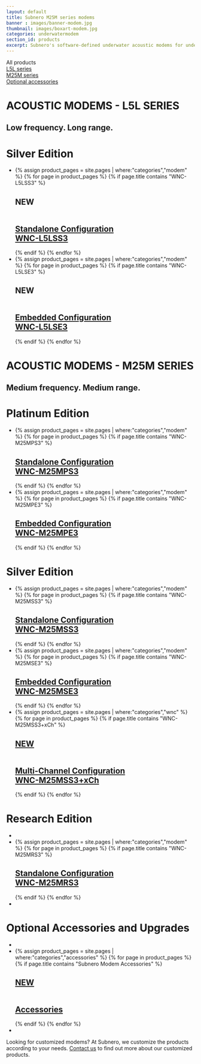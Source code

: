 ```yaml
---
layout: default
title: Subnero M25M series modems
banner : images/banner-modem.jpg
thumbnail: images/boxart-modem.jpg
categories: underwatermodem
section_id: products
excerpt: Subnero's software-defined underwater acoustic modems for underwater wireless communication and networking. Subnero's multi-channel modems for data acquisition.
---
```


<div class='full tall' style='background-image: url({{site.baseurl}}/{{page.banner}});'>
  <div class='row'>
    <div class='large-12 columns'>
      <!-- {% include section-header.html title=page.title tagline=page.tagline color=page.title_color class="big" %} -->
    </div>
  </div>
  <div class='four spacing'></div>
  <div class='four spacing'></div>
</div>

<div class='type-container'>
    <div class='type-item'>All products</div>
    <div class='type-item'>
        <a href='{{site.baseurl}}{{page.url}}#L5Lseries'>L5L series</a>
    </div>
    <div class='type-item'>
        <a href='{{site.baseurl}}{{page.url}}#M25Mseries'>M25M series</a>
    </div>
    <div class='type-item'>
        <a href='{{site.baseurl}}{{page.url}}#OptionalAccessories'>Optional accessories</a>
    </div>
</div>
<div class='four spacing' id='L5Lseries'></div>
<h1 class='modem-heading'>ACOUSTIC MODEMS - L5L SERIES</h1>
<h2 class='modem-sub-heading'>Low frequency. Long range.</h2>
<div class='grey-container'>
    <h1 class='edition'>Silver Edition</h1>
    <ul class="edition-container">
        <li class="modem-container">
            <div class="hOXnHC">
                {% assign product_pages = site.pages | where:"categories","modem" %}
                {% for page in product_pages %}
                {% if page.title contains "WNC-L5LSS3" %}
                <div class='mod modBlogPost'>
                    <h2 class="new-tag"> NEW </h2>
                    <a href="{{site.baseurl}}{{page.url}}"><img alt="" src="{{site.baseurl}}/images/thumbnail-wnc-m25mss3.jpg" />
                    <div class='content'>
                    <h2>Standalone Configuration <br>WNC-L5LSS3</h2>
                  </div></a>
                </div>
                {% endif %}
                {% endfor %}
            </div>
        </li>
        <li class="modem-container">
            <div class="hOXnHC">
                {% assign product_pages = site.pages | where:"categories","modem" %}
                {% for page in product_pages %}
                {% if page.title contains "WNC-L5LSE3" %}
                <div class='mod modBlogPost'>
                    <h2 class="new-tag"> NEW </h2>
                    <a href="{{site.baseurl}}{{page.url}}"><img alt="" src="{{site.baseurl}}/images/thumbnail-wnc-m25mse3.jpg" />
                    <div class='content'>
                    <h2>Embedded Configuration <br>WNC-L5LSE3</h2>
                  </div></a>
                </div>
                {% endif %}
                {% endfor %}
            </div>
        </li>
    </ul>
</div>
<div class='four spacing' id='M25Mseries'></div>
<h1 class='modem-heading'>ACOUSTIC MODEMS - M25M SERIES</h1>
<h2 class='modem-sub-heading'>Medium frequency. Medium range.</h2>
<div class='grey-container'>
    <h1 class='edition'>Platinum Edition</h1>
    <ul class="edition-container">
        <li class="modem-container">
            <div class="hOXnHC">
                {% assign product_pages = site.pages | where:"categories","modem" %}
                {% for page in product_pages %}
                {% if page.title contains "WNC-M25MPS3" %}
                <div class='mod modBlogPost'>
                    <a href="{{site.baseurl}}{{page.url}}"><img alt="" src="{{site.baseurl}}/images/thumbnail-wnc-m25mps3.jpg" />
                    <div class='content'>
                    <h2>Standalone Configuration <br>WNC-M25MPS3</h2>
                  </div></a>
                </div>
                {% endif %}
                {% endfor %}
            </div>
        </li>
        <li class="modem-container">
            <div class="hOXnHC">
                {% assign product_pages = site.pages | where:"categories","modem" %}
                {% for page in product_pages %}
                {% if page.title contains "WNC-M25MPE3" %}
                <div class='mod modBlogPost'>
                    <a href="{{site.baseurl}}{{page.url}}"><img alt="" src="{{site.baseurl}}/images/thumbnail-wnc-m25mpe3.jpg" />
                    <div class='content'>
                    <h2>Embedded Configuration <br>WNC-M25MPE3</h2>
                  </div></a>
                </div>
                {% endif %}
                {% endfor %}
            </div>
        </li>
    </ul>
</div>
<div class='grey-container'>
    <h1 class='edition'>Silver Edition</h1>
    <ul class="edition-container">
        <li class="modem-container">
            <div class="hOXnHC">
                {% assign product_pages = site.pages | where:"categories","modem" %}
                {% for page in product_pages %}
                {% if page.title contains "WNC-M25MSS3" %}
                <div class='mod modBlogPost'>
                    <a href="{{site.baseurl}}{{page.url}}"><img alt="" src="{{site.baseurl}}/images/thumbnail-wnc-m25mss3.jpg" />
                    <div class='content'>
                    <h2>Standalone Configuration <br>WNC-M25MSS3</h2>
                  </div></a>
                </div>
                {% endif %}
                {% endfor %}
            </div>
        </li>
        <li class="modem-container">
            <div class="hOXnHC">
                {% assign product_pages = site.pages | where:"categories","modem" %}
                {% for page in product_pages %}
                {% if page.title contains "WNC-M25MSE3" %}
                <div class='mod modBlogPost'>
                    <a href="{{site.baseurl}}{{page.url}}"><img alt="" src="{{site.baseurl}}/images/thumbnail-wnc-m25mse3.jpg" />
                    <div class='content'>
                    <h2>Embedded Configuration <br>WNC-M25MSE3</h2>
                  </div></a>
                </div>
                {% endif %}
                {% endfor %}
            </div>
        </li>
        <li class="modem-container">
            <div class="hOXnHC">
                {% assign product_pages = site.pages | where:"categories","wnc" %}
                {% for page in product_pages %}
                {% if page.title contains "WNC-M25MSS3+xCh" %}
                <div class='mod modBlogPost'>
                    <a href="{{site.baseurl}}{{page.url}}">
                        <h2 class="new-tag"> NEW </h2>
                        <img alt="" src="{{site.baseurl}}/images/thumbnail-wnc-multichannel.jpg" />
                        <div class='content'>
                            <h2>Multi-Channel Configuration <br>WNC-M25MSS3+xCh</h2>
                        </div>
                    </a>
                </div>
                {% endif %}
                {% endfor %}
            </div>
        </li>
    </ul>
</div>
<div class='grey-container'>
    <h1 class='edition'>Research Edition</h1>
    <ul class="edition-container">
        <li class="modem-container"></li>
        <li class="modem-container">
            <div class="hOXnHC">
                {% assign product_pages = site.pages | where:"categories","modem" %}
                {% for page in product_pages %}
                {% if page.title contains "WNC-M25MRS3" %}
                <div class='mod modBlogPost'>
                    <a href="{{site.baseurl}}{{page.url}}"><img alt="" src="{{site.baseurl}}/{{page.thumbnail}}" />
                    <div class='content'>
                    <h2>Standalone Configuration <br>WNC-M25MRS3</h2>
                  </div></a>
                </div>
                {% endif %}
                {% endfor %}
            </div>
        </li>
        <li class="modem-container"></li>
    </ul>
</div>
<div class='four spacing' id='OptionalAccessories'></div>
<h1 class='modem-heading'>Optional Accessories and Upgrades</h1>
<div class='grey-container'>
    <ul class="edition-container">
        <li class="modem-container"></li>
        <li class="modem-container">
            <div class="hOXnHC">
                {% assign product_pages = site.pages | where:"categories","accessories" %}
                {% for page in product_pages %}
                {% if page.title contains "Subnero Modem Accessories" %}
                <div class='mod modBlogPost'>
                    <a href="{{site.baseurl}}{{page.url}}">
                        <h2 class="new-tag"> NEW </h2>
                        <img alt="" src="{{site.baseurl}}/{{page.thumbnail}}" />
                        <div class='content'>
                            <h2>Accessories</h2>
                        </div>
                    </a>
                </div>
                {% endif %}
                {% endfor %}
            </div>
        </li>
        <li class="modem-container"></li>
    </ul>
</div>
<div class='type-container'>
    <p>
    Looking for customized modems? At Subnero, we customize the products according to your needs. <a href="mailto:sales@subnero.com">Contact us</a> to find out more about our customized products.
    </p>
</div>